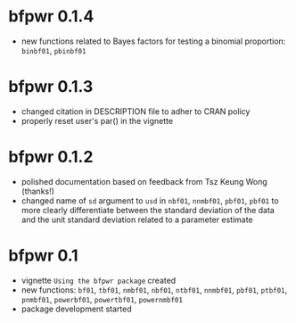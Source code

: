 # bfpwr 0.1.4

- new functions related to Bayes factors for testing a binomial proportion:
  `binbf01`, `pbinbf01`

# bfpwr 0.1.3

- changed citation in DESCRIPTION file to adher to CRAN policy
- properly reset user's par() in the vignette

# bfpwr 0.1.2

- polished documentation based on feedback from Tsz Keung Wong (thanks!)
- changed name of `sd` argument to `usd` in `nbf01`, `nnmbf01`, `pbf01`, `pbf01`
  to more clearly differentiate between the standard deviation of the data and
  the unit standard deviation related to a parameter estimate

# bfpwr 0.1

- vignette `Using the bfpwr package` created
- new functions: `bf01`, `tbf01`, `nmbf01`, `nbf01`, `ntbf01`, `nnmbf01`,
  `pbf01`, `ptbf01`, `pnmbf01`, `powerbf01`, `powertbf01`, `powernmbf01`
- package development started
